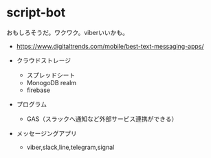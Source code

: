 # script-bot

おもしろそうだ。ワクワク。viberいいかも。

- https://www.digitaltrends.com/mobile/best-text-messaging-apps/

- クラウドストレージ
  - スプレッドシート
  - MonogoDB realm
  - firebase

- プログラム
  - GAS（スラックへ通知など外部サービス連携ができる）

- メッセージングアプリ
  - viber,slack,line,telegram,signal
